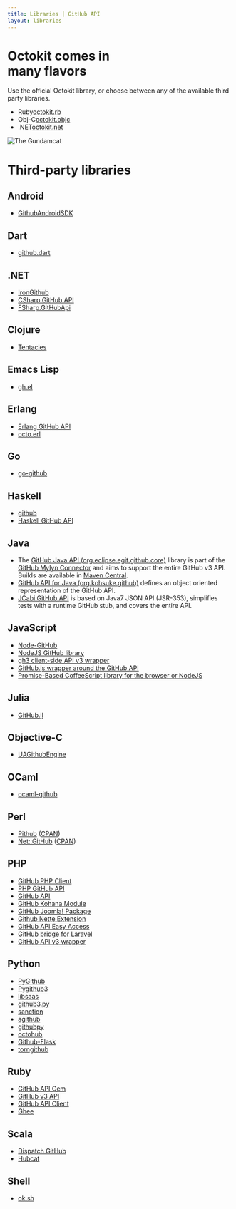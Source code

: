 ```yaml
---
title: Libraries | GitHub API
layout: libraries
---
```


<div class="feature">
  <h1>Octokit comes in<br />
many flavors</h1>
  <p class="intro">Use the official Octokit library, or choose between any of the available third party libraries.</p>
  <ul class="library-links">
    <li><span>Ruby</span><a href="https://github.com/octokit/octokit.rb">octokit.rb</a></li>
    <li><span>Obj-C</span><a href="https://github.com/octokit/octokit.objc">octokit.objc</a></li>
    <li><span>.NET</span><a href="https://github.com/octokit/octokit.net">octokit.net</a></li>
  </ul>
  <img src="/images/gundamcat.png" class="gundamcat" alt="The Gundamcat" />
</div>

# Third-party libraries

## Android

* [GithubAndroidSDK][githubandroidsdk]

[githubandroidsdk]: https://github.com/gitskarios/GithubAndroidSdk

## Dart

* [github.dart][github.dart]

[github.dart]: https://github.com/DirectMyFile/github.dart

## .NET

* [IronGithub][irongithub]
* [CSharp GitHub API][csharp]
* [FSharp.GitHubApi][fsharp]

[irongithub]: https://github.com/in2bits/IronGitHub
[csharp]: https://github.com/sgrassie/csharp-github-api
[fsharp]: https://github.com/saxonmatt/FSharp.GitHubApi

## Clojure

* [Tentacles][tentacles]

[tentacles]: https://github.com/Raynes/tentacles

## Emacs Lisp

* [gh.el][gh.el]

[gh.el]: https://github.com/sigma/gh.el

## Erlang

* [Erlang GitHub API][erlang]
* [octo.erl][octo-erl]

[erlang]: https://github.com/onlyshk/erlang-github-api
[octo-erl]: https://github.com/sdepold/octo.erl

## Go

* [go-github][]

[go-github]: https://github.com/google/go-github

## Haskell

* [github][haskell-github]
* [Haskell GitHub API][haskell]

[haskell-github]: https://github.com/fpco/GitHub
[haskell]: https://github.com/dmnpignaud/haskell-github-api

## Java

* The [GitHub Java API (org.eclipse.egit.github.core)](https://github.com/eclipse/egit-github/tree/master/org.eclipse.egit.github.core) library
is part of the [GitHub Mylyn Connector](https://github.com/eclipse/egit-github) and aims to support the entire
GitHub v3 API.  Builds are available in [Maven Central](http://search.maven.org/#search%7Cga%7C1%7Ca%3A%22org.eclipse.egit.github.core%22).
* [GitHub API for Java (org.kohsuke.github)](http://github-api.kohsuke.org/) defines an object oriented representation of the GitHub API.
* [JCabi GitHub API](http://github.jcabi.com) is based on Java7 JSON API (JSR-353), simplifies tests with a runtime GitHub stub, and
covers the entire API.

## JavaScript

* [Node-GitHub][mikedeboer-node-github]
* [NodeJS GitHub library][octonode]
* [gh3 client-side API v3 wrapper][gh3]
* [GitHub.js wrapper around the GitHub API][github]
* [Promise-Based CoffeeScript library for the browser or NodeJS][github-client]

[mikedeboer-node-github]: https://github.com/mikedeboer/node-github
[octonode]: https://github.com/pksunkara/octonode
[gh3]: https://github.com/k33g/gh3
[github]: https://github.com/michael/github
[github-client]: https://github.com/philschatz/github-client

## Julia

* [GitHub.jl][github.jl]

[github.jl]: https://github.com/WestleyArgentum/GitHub.jl

## Objective-C

* [UAGithubEngine][uagithubengine]

[uagithubengine]: http://github.com/owainhunt/uagithubengine

## OCaml

* [ocaml-github][ocaml-github]

[ocaml-github]: https://github.com/mirage/ocaml-github

## Perl

* [Pithub][pithub-github] ([CPAN][pithub-cpan])
* [Net::GitHub][net-github-github] ([CPAN][net-github-cpan])

[net-github-github]: https://github.com/fayland/perl-net-github
[net-github-cpan]: http://search.cpan.org/dist/Net-GitHub/
[pithub-github]: https://github.com/plu/Pithub
[pithub-cpan]: http://metacpan.org/module/Pithub

## PHP

* [GitHub PHP Client][github-php-client]
* [PHP GitHub API][php-github-api]
* [GitHub API][github-api]
* [GitHub Kohana Module][kohana]
* [GitHub Joomla! Package][joomla]
* [Github Nette Extension][kdyby-github]
* [GitHub API Easy Access][milo-github-api]
* [GitHub bridge for Laravel][github-laravel]
* [GitHub API v3 wrapper][github-api-v3-wrapper]

[github-php-client]: https://github.com/tan-tan-kanarek/github-php-client
[php-github-api]: https://github.com/KnpLabs/php-github-api
[github-api]: https://github.com/yiiext/github-api
[kohana]: https://github.com/acoulton/github_v3_api
[joomla]: https://github.com/joomla-framework/github-api
[kdyby-github]: https://github.com/kdyby/github
[milo-github-api]: https://github.com/milo/github-api
[github-laravel]: https://github.com/GrahamCampbell/Laravel-GitHub
[github-api-v3-wrapper]: https://github.com/Scion-Framework/GitHubAPI

## Python

* [PyGithub][jacquev6_pygithub]
* [Pygithub3][pygithub3-api]
* [libsaas][libsaas]
* [github3.py][github3py]
* [sanction][sanction]
* [agithub][agithub]
* [githubpy][githubpy]
* [octohub][octohub]
* [Github-Flask][github-flask]
* [torngithub][torngithub]

[jacquev6_pygithub]: https://github.com/jacquev6/PyGithub
[pygithub3-api]: https://github.com/copitux/python-github3
[libsaas]: https://github.com/ducksboard/libsaas
[github3py]: https://github.com/sigmavirus24/github3.py
[sanction]: https://github.com/demianbrecht/sanction
[agithub]: https://github.com/jpaugh/agithub "Agnostic GitHub"
[githubpy]: https://github.com/michaelliao/githubpy
[octohub]: https://github.com/turnkeylinux/octohub
[github-flask]: http://github-flask.readthedocs.org
[torngithub]: https://github.com/jkeylu/torngithub

## Ruby

* [GitHub API Gem][ghapi]
* [GitHub v3 API][ruby1]
* [GitHub API Client][ruby2]
* [Ghee][ghee]

[ghapi]: https://github.com/peter-murach/github
[ruby1]: https://github.com/jwilger/github-v3-api
[ruby2]: https://github.com/okonski/github-api-client
[ghee]: https://github.com/rauhryan/ghee

## Scala

* [Dispatch GitHub][dispatchgithub]
* [Hubcat][hubcat]

[dispatchgithub]: https://github.com/andreazevedo/dispatch-github
[hubcat]: https://github.com/softprops/hubcat

## Shell

* [ok.sh][ok.sh]

[ok.sh]: https://github.com/whiteinge/ok.sh

